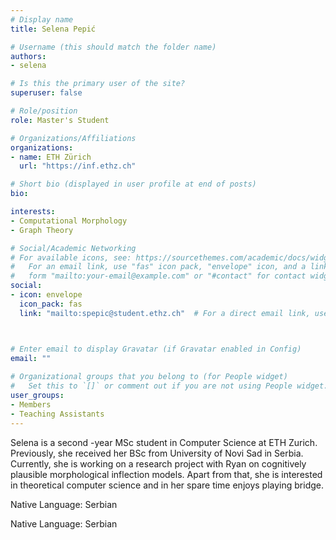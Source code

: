 ```yaml
---
# Display name
title: Selena Pepić

# Username (this should match the folder name)
authors:
- selena

# Is this the primary user of the site?
superuser: false

# Role/position
role: Master's Student

# Organizations/Affiliations
organizations:
- name: ETH Zürich
  url: "https://inf.ethz.ch"

# Short bio (displayed in user profile at end of posts)
bio: 

interests:
- Computational Morphology
- Graph Theory

# Social/Academic Networking
# For available icons, see: https://sourcethemes.com/academic/docs/widgets/#icons
#   For an email link, use "fas" icon pack, "envelope" icon, and a link in the
#   form "mailto:your-email@example.com" or "#contact" for contact widget.
social:
- icon: envelope
  icon_pack: fas
  link: "mailto:spepic@student.ethz.ch"  # For a direct email link, use "mailto:test@example.org".



# Enter email to display Gravatar (if Gravatar enabled in Config)
email: ""
  
# Organizational groups that you belong to (for People widget)
#   Set this to `[]` or comment out if you are not using People widget.  
user_groups:
- Members
- Teaching Assistants
---
```

Selena is a second -year MSc student in Computer Science at ETH Zurich. Previously, she received her BSc from University of Novi Sad in Serbia. Currently, she is working on a research project with Ryan on cognitively plausible morphological inflection models. Apart from that, she is interested in theoretical computer science and in her spare time enjoys playing bridge. 

Native Language: Serbian
 

Native Language: Serbian
